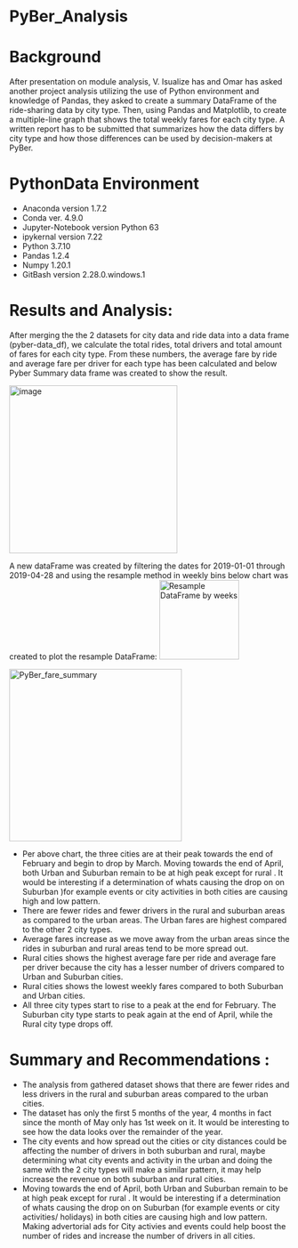 # PyBer_Analysis
# Background
After presentation on module analysis, V. Isualize has and Omar has asked another project analysis utilizing the use of  Python environment  and knowledge of Pandas, they asked to  create a summary DataFrame of the ride-sharing data by city type. Then, using Pandas and Matplotlib, to create a multiple-line graph that shows the total weekly fares for each city type. A  written report has to be submitted that summarizes how the data differs by city type and how those differences can be used by decision-makers at PyBer.

# PythonData Environment
 - Anaconda version 1.7.2
 - Conda ver. 4.9.0
 - Jupyter-Notebook version Python 63
 - ipykernal version 7.22
 - Python 3.7.10
 - Pandas 1.2.4
 - Numpy  1.20.1
 - GitBash version 2.28.0.windows.1
 
# Results and Analysis:
After merging the the 2 datasets for city data and ride data  into a data frame (pyber-data_df), we calculate the total rides, total drivers and total amount of fares for each city type. From these numbers, the average fare by ride and average fare per driver for each type  has been calculated and below Pyber Summary data frame was created to show the result.

<img width="302" alt="image" src="https://user-images.githubusercontent.com/92903447/143781705-7049a52a-a62d-45ea-b0ee-f4dfe256dccd.png">

A new dataFrame was created by filtering the dates for 2019-01-01 through 2019-04-28 and  using the resample method in weekly bins below chart was created to plot the resample DataFrame:
<img width="143" alt="Resample DataFrame by weeks" src="https://user-images.githubusercontent.com/92903447/143790323-b1024e8f-42e5-44da-aaf6-887a3201c362.png">

<img width="310" alt="PyBer_fare_summary" src="https://user-images.githubusercontent.com/92903447/143780399-7a06393d-496c-4408-8611-a12d44edac00.png">

- Per above chart, the three cities are at their peak towards the end of February and begin to drop by March. Moving towards the end of April, both Urban and Suburban remain to be at high peak except for rural . It would be interesting if a determination of whats causing the drop on  on Suburban )for example events or city activities in both cities are causing high and low pattern. 
- There are fewer rides and fewer drivers in the rural and suburban areas as compared to the urban areas. The Urban fares are highest compared to the other 2 city types.
- Average fares increase as we move away from the urban areas since the rides in suburban and rural areas tend to be more spread out.
- Rural cities shows the highest average fare per ride and average fare per driver because the city  has a lesser number of  drivers compared to Urban and Suburban cities.
- Rural cities shows  the lowest weekly fares compared to both Suburban and Urban cities.
- All three city types start to rise to a peak at the end for February. The Suburban city type starts to peak again at the end of April, while the Rural city type drops off.

# Summary and Recommendations :

 - The analysis from gathered dataset shows that there are fewer rides and less drivers in the rural and suburban areas compared to the urban cities. 
 - The dataset has only the first 5 months of the year, 4 months in fact since the month of May only has 1st week on it. It would be interesting to see how the data looks over the remainder of the year. 
- The city events and how spread out the cities or city distances  could be affecting the number of drivers in both suburban and rural, maybe determining what city events  and activity  in the urban and doing the same with the 2 city types will make a similar pattern, it may help increase the revenue on both suburban and rural cities. 
 - Moving towards the end of April, both Urban and Suburban remain to be at high peak except for rural . It would be interesting if a determination of whats causing the drop on  on Suburban (for example events or city activities/ holidays) in both cities are causing high and low pattern. Making advertorial ads for City activies and events could help boost the number of rides and increase the number of drivers in all cities. 




